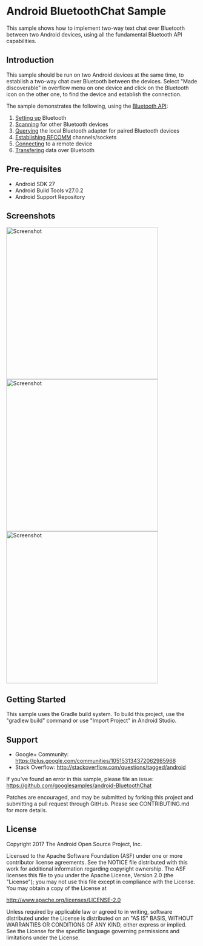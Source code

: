 
Android BluetoothChat Sample
===================================

This sample shows how to implement two-way text chat over Bluetooth between two Android devices, using
all the fundamental Bluetooth API capabilities.

Introduction
------------

This sample should be run on two Android devices at the same time, to establish a two-way chat over
Bluetooth between the devices. Select "Made discoverable" in overflow menu on one device and click
on the Bluetooth icon on the other one, to find the device and establish the connection.

The sample demonstrates the following, using the [Bluetooth API][1]:

1. [Setting up][2] Bluetooth
2. [Scanning][3] for other Bluetooth devices
3. [Querying][4] the local Bluetooth adapter for paired Bluetooth devices
4. [Establishing RFCOMM][5] channels/sockets
5. [Connecting][6] to a remote device
6. [Transfering][7] data over Bluetooth

[1]: http://developer.android.com/guide/topics/connectivity/bluetooth.html
[2]: http://developer.android.com/guide/topics/connectivity/bluetooth.html#Permissions
[3]: http://developer.android.com/guide/topics/connectivity/bluetooth.html#FindingDevices
[4]: http://developer.android.com/guide/topics/connectivity/bluetooth.html#QueryingPairedDevices
[5]: http://developer.android.com/guide/topics/connectivity/bluetooth.html#ConnectingDevices
[6]: http://developer.android.com/guide/topics/connectivity/bluetooth.html#ConnectingAsAClient
[7]: http://developer.android.com/guide/topics/connectivity/bluetooth.html#ManagingAConnection

Pre-requisites
--------------

- Android SDK 27
- Android Build Tools v27.0.2
- Android Support Repository

Screenshots
-------------

<img src="screenshots/1-launch.png" height="400" alt="Screenshot"/> <img src="screenshots/2-devices.png" height="400" alt="Screenshot"/> <img src="screenshots/3-chat.png" height="400" alt="Screenshot"/> 

Getting Started
---------------

This sample uses the Gradle build system. To build this project, use the
"gradlew build" command or use "Import Project" in Android Studio.

Support
-------

- Google+ Community: https://plus.google.com/communities/105153134372062985968
- Stack Overflow: http://stackoverflow.com/questions/tagged/android

If you've found an error in this sample, please file an issue:
https://github.com/googlesamples/android-BluetoothChat

Patches are encouraged, and may be submitted by forking this project and
submitting a pull request through GitHub. Please see CONTRIBUTING.md for more details.

License
-------

Copyright 2017 The Android Open Source Project, Inc.

Licensed to the Apache Software Foundation (ASF) under one or more contributor
license agreements.  See the NOTICE file distributed with this work for
additional information regarding copyright ownership.  The ASF licenses this
file to you under the Apache License, Version 2.0 (the "License"); you may not
use this file except in compliance with the License.  You may obtain a copy of
the License at

http://www.apache.org/licenses/LICENSE-2.0

Unless required by applicable law or agreed to in writing, software
distributed under the License is distributed on an "AS IS" BASIS, WITHOUT
WARRANTIES OR CONDITIONS OF ANY KIND, either express or implied.  See the
License for the specific language governing permissions and limitations under
the License.
